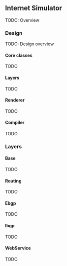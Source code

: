 Internet Simulator
---

TODO: Overview

### Design

TODO: Design overview

#### Core classes

TODO

#### Layers

TODO

#### Renderer

TODO

#### Compiler

TODO

### Layers

#### Base

TODO

#### Routing

TODO

#### Ebgp

TODO

#### Ibgp

TODO

#### WebService

TODO
